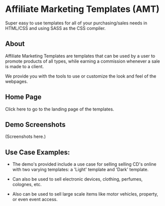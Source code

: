 # Affiliate Marketing Templates (AMT)

Super easy to use templates for all of your purchasing/sales needs in HTML/CSS and using SASS as the CSS compiler.

## About

Affiliate Marketing Templates are templates that can be used by a user to promote products of all types, while earning a commission whenever a sale is made to a client.

We provide you with the tools to use or customize the look and feel of the webpages.

## Home Page

Click here to go to the landing page of the templates.

## Demo Screenshots

(Screenshots here.)

## Use Case Examples:

- The demo's provided include a use case for selling selling CD's online with two varying templates: a 'Light' template and 'Dark' template.

- Can also be used to sell electronic devices, clothing, perfumes, colognes, etc.

- Also can be used to sell large scale items like motor vehicles, property, or even event access.